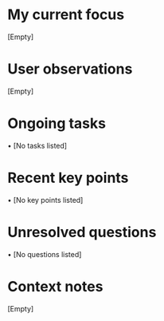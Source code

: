 # My current focus

[Empty]

# User observations

[Empty]

# Ongoing tasks

• [No tasks listed]

# Recent key points

• [No key points listed]

# Unresolved questions

• [No questions listed]

# Context notes

[Empty]
